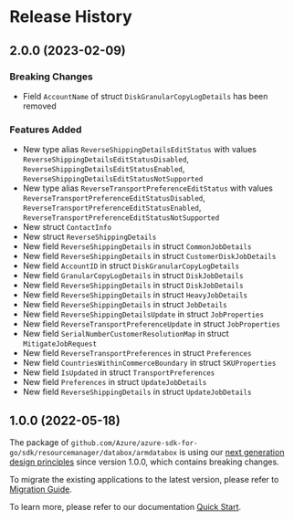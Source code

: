 # Release History

## 2.0.0 (2023-02-09)
### Breaking Changes

- Field `AccountName` of struct `DiskGranularCopyLogDetails` has been removed

### Features Added

- New type alias `ReverseShippingDetailsEditStatus` with values `ReverseShippingDetailsEditStatusDisabled`, `ReverseShippingDetailsEditStatusEnabled`, `ReverseShippingDetailsEditStatusNotSupported`
- New type alias `ReverseTransportPreferenceEditStatus` with values `ReverseTransportPreferenceEditStatusDisabled`, `ReverseTransportPreferenceEditStatusEnabled`, `ReverseTransportPreferenceEditStatusNotSupported`
- New struct `ContactInfo`
- New struct `ReverseShippingDetails`
- New field `ReverseShippingDetails` in struct `CommonJobDetails`
- New field `ReverseShippingDetails` in struct `CustomerDiskJobDetails`
- New field `AccountID` in struct `DiskGranularCopyLogDetails`
- New field `GranularCopyLogDetails` in struct `DiskJobDetails`
- New field `ReverseShippingDetails` in struct `DiskJobDetails`
- New field `ReverseShippingDetails` in struct `HeavyJobDetails`
- New field `ReverseShippingDetails` in struct `JobDetails`
- New field `ReverseShippingDetailsUpdate` in struct `JobProperties`
- New field `ReverseTransportPreferenceUpdate` in struct `JobProperties`
- New field `SerialNumberCustomerResolutionMap` in struct `MitigateJobRequest`
- New field `ReverseTransportPreferences` in struct `Preferences`
- New field `CountriesWithinCommerceBoundary` in struct `SKUProperties`
- New field `IsUpdated` in struct `TransportPreferences`
- New field `Preferences` in struct `UpdateJobDetails`
- New field `ReverseShippingDetails` in struct `UpdateJobDetails`


## 1.0.0 (2022-05-18)

The package of `github.com/Azure/azure-sdk-for-go/sdk/resourcemanager/databox/armdatabox` is using our [next generation design principles](https://azure.github.io/azure-sdk/general_introduction.html) since version 1.0.0, which contains breaking changes.

To migrate the existing applications to the latest version, please refer to [Migration Guide](https://aka.ms/azsdk/go/mgmt/migration).

To learn more, please refer to our documentation [Quick Start](https://aka.ms/azsdk/go/mgmt).